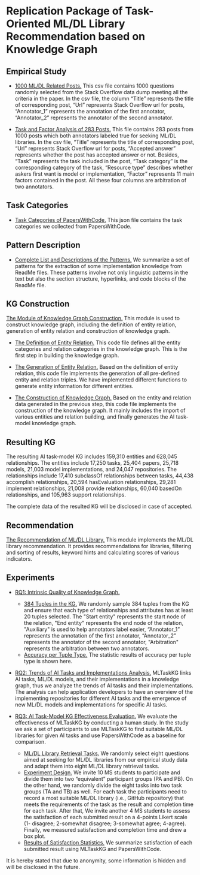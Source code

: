 # Replication Package of Task-Oriented ML/DL Library Recommendation based on Knowledge Graph
## Empirical Study
- [1000 ML/DL Related Posts.](https://github.com/MLTaskKG/MLTaskKG.github.io/tree/main/empirical_study/empirical_data_sample.xlsx)
This csv file contains 1000 questions randomly selected from the Stack Overflow data dump meeting all 
the criteria in the paper. In the csv file, the column “Title” represents the title of corresponding 
post, “Url” represents Stack Overflow url for posts, “Annotator_1” represents the annotation of the 
first annotator, “Annotator_2” represents the annotator of the second annotator.

- [Task and Factor Analysis of 283 Posts.](https://github.com/MLTaskKG/MLTaskKG.github.io/tree/main/empirical_study/empirical_data_annotation.xlsx)
This file contains 283 posts from 1000 posts which both annotators labeled true for seeking ML/DL 
libraries. In the csv file, “Title” represents the title of corresponding post, “Url” represents 
Stack Overflow url for posts, “Accepted answer” represents whether the post has accepted answer or not.
Besides, “Task” represents the task included in the post, “Task category” is the corresponding 
category of the task, “Resource type” describes whether askers first want is model or implementation, 
“Factor” represents 11 main factors contained in the post. All these four columns are arbitration of 
two annotators.

## Task Categories
- [Task Categories of PapersWithCode.](https://github.com/MLTaskKG/MLTaskKG.github.io/tree/main/task_categories.json)
This json file contains the task categories we collected from PapersWithCode. 

## Pattern Description
- [Complete List and Descriptions of the Patterns.](https://github.com/MLTaskKG/MLTaskKG.github.io/tree/main/pattern_description.xlsx)
We summarize a set of patterns for the extraction of some implementation knowledge from ReadMe files.
These patterns involve not only linguistic patterns in the text but also the section structure, hyperlinks, and code blocks of the ReadMe file. 

## KG Construction
[The Module of Knowledge Graph Construction.](https://github.com/MLTaskKG/MLTaskKG.github.io/tree/main/kg_construction/)
This module is used to construct knowledge graph, including the definition of entity relation, generation of entity relation and construction of knowledge graph.
- [The Definition of Entity Relation.](https://github.com/MLTaskKG/MLTaskKG.github.io/tree/main/kg_construction/entity_relation_category.py)
This code file defines all the entity categories and relation categories in the knowledge graph. This is the first step in building the knowledge graph.

- [The Generation of Entity Relation.](https://github.com/MLTaskKG/MLTaskKG.github.io/tree/main/kg_construction/entity_relation_generator.py)
Based on the definition of entity relation, this code file implements the generation of all pre-defined entity and relation triples. We have implemented different functions to generate entity information for different entities.

- [The Construction of Knowledge Graph.](https://github.com/MLTaskKG/MLTaskKG.github.io/tree/main/kg_construction/kg_constructor.py)
Based on the entity and relation data generated in the previous step, this code file implements the construction of the knowledge graph. It mainly includes the import of various entities and relation building, and finally generates the AI task-model knowledge graph.

## Resulting KG
The resulting AI task-model KG includes 159,310 entities and 628,045
relationships. The entities include 17,250 tasks, 25,404 papers, 25,718
models, 21,003 model implementations, and 24,047 repositories. The relationships 
include 17,410 subclassOf relationships between tasks, 44,438 accomplish 
relationships, 20,594 hasEvaluation relationships, 29,281 implement relationships, 
21,008 provide relationships, 60,040 basedOn relationships, and 105,963
support relationships.

The complete data of the resulted KG will be disclosed in case of accepted. 

## Recommendation
[The Recommendation of ML/DL Library.](https://github.com/MLTaskKG/MLTaskKG.github.io/tree/main/lib_recommendation/)
This module implements the ML/DL library recommendation. 
It provides recommendations for libraries, filtering and sorting of results, keyword hints and calculating scores of various indicators.

## Experiments
- [RQ1: Intrinsic Quality of Knowledge Graph.](https://github.com/MLTaskKG/MLTaskKG.github.io/tree/main/RQ1/)
    - [384 Tuples in the KG.](https://github.com/MLTaskKG/MLTaskKG.github.io/tree/main/RQ1/KG_tuples_for_intrinsic_quality_evaluation.xlsx)
We randomly sample 384 tuples from the KG and ensure that each type of relationships and attributes has at least 20 tuples selected. 
The "Start entity" represents the start node of the relation, "End entity" represents the end node of the relation, 
"Auxiliary" is used to help annotators label easier, “Annotator_1” represents the annotation of the first annotator, “Annotator_2” 
represents the annotator of the second annotator, "Arbitration" represents the arbitration between two annotators. 
    - [Accuracy per Tuple Type.](https://github.com/MLTaskKG/MLTaskKG.github.io/tree/main/RQ1/Accuracy_per_tuple_type.xlsx)
The statistic results of accuracy per tuple type is shown here.

- [RQ2: Trends of AI Tasks and Implementations Analysis.](https://github.com/MLTaskKG/MLTaskKG.github.io/tree/main/RQ2/)
MLTaskKG links AI tasks, ML/DL models, and their implementations in a knowledge 
graph, thus we analyze the trends of AI tasks and their implementations. The 
analysis can help application developers to have an overview of the implementing
repositories for different AI tasks and the emergence of new ML/DL models and
implementations for specific AI tasks.

- [RQ3: AI Task-Model KG Effectiveness Evaluation.](https://github.com/MLTaskKG/MLTaskKG.github.io/tree/main/RQ3/)
We evaluate the effectiveness of MLTaskKG by conducting a human
study. In the study we ask a set of participants to use MLTaskKG to
find suitable ML/DL libraries for given AI tasks and use 
PapersWithCode as a baseline for comparison. 
    - [ML/DL Library Retrieval Tasks.](https://github.com/MLTaskKG/MLTaskKG.github.io/tree/main/RQ3/Tasks.docx)
We randomly select eight questions aimed at seeking for ML/DL libraries from our
empirical study data and adapt them into eight ML/DL library retrieval tasks.
    - [Experiment Design.](https://github.com/MLTaskKG/MLTaskKG.github.io/tree/main/RQ3/)
We invite 10 MS students to participate and divide
them into two “equivalent” participant groups (PA and PB).
On the other hand, we randomly divide the eight
tasks into two task groups (TA and TB) as well. For each task the 
participants need to record a most suitable ML/DL library 
(i.e., GitHub repository) that meets the requirements of the task 
as the result and completion time for each task. After that, We invite 
another 4 MS students to assess the satisfaction of each submitted result 
on a 4-points Likert scale (1- disagree; 2-somewhat disagree; 
3-somewhat agree; 4-agree). Finally, we measured satisfaction and 
completion time and drew a box plot. 
    - [Results of Satisfaction Statistics.](https://github.com/MLTaskKG/MLTaskKG.github.io/tree/main/RQ3/Satisfaction_Number_Statistics.xlsx)
We summarize satisfaction of each submitted result using MLTaskKG and PapersWithCode.

It is hereby stated that due to anonymity, some information is hidden and will be disclosed in the future.
